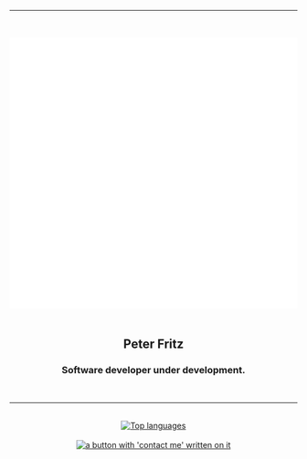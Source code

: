 <div align="center">
  <hr />
  <br />
  <br />
  <a href="https://ptr.red/readme">
    <img alt="an animated barcode with 'ptr' written on it" src="ptr_animated.svg">
  </a>
  <br />
  <br />
  <h2>Peter Fritz</h2>
  <h3>Software developer under development.</h3>
  <br />
  <hr />
  <br />
  <a href='#'>
    <img alt="Top languages" src="https://github-stats-beta-self.vercel.app/api/top-langs/?username=peterfritz&theme=github_dark&hide_border=true&langs_count=10" width="300" />
  </a>
  <br />
  <br />
  <a href="mailto:me@peterfritz.dev">
    <img alt="a button with 'contact me' written on it" src="https://user-images.githubusercontent.com/61599784/160160026-62d7fb75-ceca-4521-a413-936b3e1b6e4a.png"  width="175"/>
  </a>
</div>
